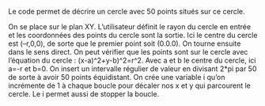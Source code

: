 Le code permet de décrire un cercle avec 50 points situés sur ce cercle.

On se place sur le plan XY. L’utilisateur définit le rayon du cercle en entrée et les coordonnées des points du cercle sont la sortie.
Ici le centre du cercle est (–r,0,0), de sorte que le premier point soit (0.0.0). On tourne ensuite dans le sens direct.
On peut vérifier que les points sont sur le cercle avec l’équation du cercle : (x-a)^2+y-b)^2=r^2. Avec a et b le centre du cercle, ici a=-r et b=0.
On insert un intervalle régulier de valeur en divisant 2*pi par 50 de sorte à avoir 50 points équidistant. On crée une variable i qu’on incrémente de 1 à chaque boucle pour décaler nos x et y qui parcourent le cercle. Le i permet aussi de stopper la boucle.
